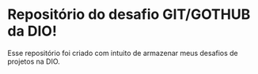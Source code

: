 # Repositório do desafio GIT/GOTHUB da DIO!

Esse repositório foi criado com intuito de armazenar meus desafios de projetos na DIO.
